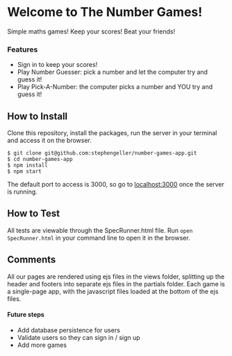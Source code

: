 # Welcome to The Number Games!

Simple maths games! Keep your scores! Beat your friends!

### Features
- Sign in to keep your scores!
- Play Number Guesser: pick a number and let the computer try and guess it!
- Play Pick-A-Number: the computer picks a number and YOU try and guess it!

How to Install
-----
Clone this repository, install the packages, run the server in your terminal and access it on the browser.
````
$ git clone git@github.com:stephengeller/number-games-app.git
$ cd number-games-app 
$ npm install
$ npm start
````
The default port to access is 3000, so go to [localhost:3000](http://localhost:3000) once the server is running.


How to Test
-----
All tests are viewable through the SpecRunner.html file. Run `open SpecRunner.html` in your command line to open it in the browser.


## Comments
All our pages are rendered using ejs files in the views folder, splitting up the header and footers into separate ejs files in the partials folder.
Each game is a single-page app, with the javascript files loaded at the bottom of the ejs files.

#### Future steps
  - Add database persistence for users
  - Validate users so they can sign in / sign up
  - Add more games